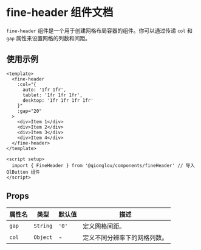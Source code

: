 # fine-header 组件文档

`fine-header` 组件是一个用于创建网格布局容器的组件。你可以通过传递 `col` 和 `gap` 属性来设置网格的列数和间距。

## 使用示例

```vue
<template>
  <fine-header
    :col="{
      auto: '1fr 1fr',
      tablet: '1fr 1fr 1fr',
      desktop: '1fr 1fr 1fr 1fr'
    }"
    :gap="20"
  >
    <div>Item 1</div>
    <div>Item 2</div>
    <div>Item 3</div>
    <div>Item 4</div>
  </fine-header>
</template>

<script setup>
  import { FineHeader } from '@qionglou/components/fineHeader' // 导入 QlButton 组件
</script>
```

## Props

| 属性名 | 类型     | 默认值 | 描述                         |
| ------ | -------- | ------ | ---------------------------- |
| `gap`  | `String` | `'0'`  | 定义网格间距。               |
| `col`  | `Object` | -      | 定义不同分辨率下的网格列数。 |
